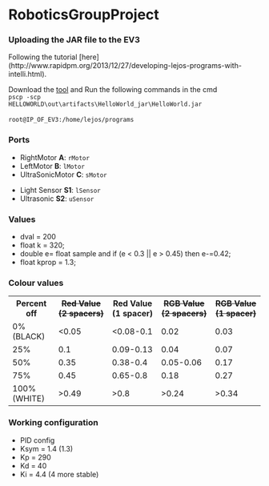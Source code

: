 # RoboticsGroupProject
<h3>Uploading the JAR file to the EV3</h3>
Following the tutorial [here](http://www.rapidpm.org/2013/12/27/developing-lejos-programs-with-intelli.html).

Download the [tool](http://www.rapidpm.org/2013/12/27/developing-lejos-programs-with-intelli.html) and Run the following commands in the cmd <br><code>pscp -scp HELLOWORLD\out\artifacts\HelloWorld_jar\HelloWorld.jar </code><br/><code>root@IP_OF_EV3:/home/lejos/programs</code>

<h3>Ports</h3>
<ul>
<li>RightMotor <b>A</b>: <code>rMotor</code></li>
<li>LeftMotor <b>B</b>: <code>lMotor</code></li>
<li>UltraSonicMotor <b>C</b>: <code>sMotor</code></li>
</ul>
<ul>
<li>Light Sensor <b>S1</b>: <code>lSensor</code></li>
<li>Ultrasonic <b>S2</b>: <code>uSensor</code></li>
</ul>

<h3>Values</h3>
<ul>
<li>dval = 200</li>
<li> float k = 320; </li>
<li> double e= float sample and if (e &lt 0.3 || e &gt 0.45) then e-=0.42; </li> 
<li> float kprop = 1.3; </li>
</ul>

    
<h3>Colour values</h3>
<table style="width:100%">
<tr>
<th>Percent off</th>
<th><strike>Red Value (2 spacers)</strike></th>
<th>Red Value (1 spacer)</th>
<th><strike>RGB Value (2 spacers)</strike></th>
<th><strike>RGB Value (1 spacer)</strike></th>
</tr>
<tr><td>0% (BLACK)</td><td>&lt0.05</td><td>&lt0.08-0.1</td><td>0.02</td><td>0.03</td></tr>
<tr><td>25%</td><td>0.1</td><td>0.09-0.13</td><td>0.04</td><td>0.07</td></tr>
<tr><td>50%</td><td>0.35</td><td>0.38-0.4</td><td>0.05-0.06</td><td>0.17</td></tr>
<tr><td>75%</td><td>0.45</td><td>0.65-0.8</td><td>0.18</td><td>0.27</td></tr>
<tr><td>100% (WHITE)</td><td>&gt0.49</td><td>&gt0.8</td><td>&gt0.24</td><td>&gt0.34</td></tr>
</table> 

<h3>Working configuration</h3>
<ul>
<li>PID config</li>
<li>Ksym = 1.4 (1.3)</li>
<li>Kp = 290</li>
<li>Kd = 40</li>
<li>Ki = 4.4 (4 more stable)</li>
<ul>
